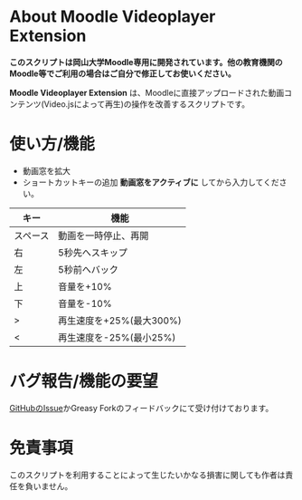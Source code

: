 # About Moodle Videoplayer Extension

**このスクリプトは岡山大学Moodle専用に開発されています。他の教育機関のMoodle等でご利用の場合はご自分で修正してお使いください。**

**Moodle Videoplayer Extension** は、Moodleに直接アップロードされた動画コンテンツ(Video.jsによって再生)の操作を改善するスクリプトです。

# 使い方/機能

- 動画窓を拡大
- ショートカットキーの追加
	**動画窓をアクティブに** してから入力してください。
<table>
	<thead>
		<tr><th>キー</th><th>機能</th></tr>
	</thead>
	<tbody>
		<tr><td>スペース</td><td>動画を一時停止、再開</td></tr>
		<tr><td>右</td><td>5秒先へスキップ</td></tr>
		<tr><td>左</td><td>5秒前へバック</td></tr>
		<tr><td>上</td><td>音量を+10%</td></tr>
		<tr><td>下</td><td>音量を-10%</td></tr>
		<tr><td>&gt;</td><td>再生速度を+25%(最大300%)</td></tr>
		<tr><td>&lt;</td><td>再生速度を-25%(最小25%)</td></tr>
	</tbody>
</table>

# バグ報告/機能の要望

[GitHubのIssue](https://github.com/AAAR-Salmon/Userscripts/issues)かGreasy Forkのフィードバックにて受け付けております。

# 免責事項

このスクリプトを利用することによって生じたいかなる損害に関しても作者は責任を負いません。

